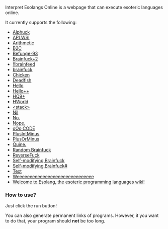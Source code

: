 Interpret Esolangs Online is a webpage that can execute esoteric languages online.

It currently supports the following:
* [Alphuck](https://esolangs.org/wiki/Alphuck)
* [APLWSI](https://esolangs.org/wiki/APLWSI)
* [Arithmetic](https://esolangs.org/wiki/Arithmetic)
* [B2C](https://esolangs.org/wiki/B2C)
* [Befunge-93](https://esolangs.org/wiki/Befunge)
* [Brainfuck+2](https://esolangs.org/wiki/Brainfuck%2B2)
* [!!brainfeed](https://esolangs.org/wiki/!!brainfeed)
* [brainfuck](https://esolangs.org/wiki/brainfuck)
* [Chicken](https://esolangs.org/wiki/Chicken)
* [Deadfish](https://esolangs.org/wiki/Deadfish)
* [Hello](https://esolangs.org/wiki/Hello)
* [Hello++](https://esolangs.org/wiki/Hello%2B%2B)
* [HQ9+](https://esolangs.org/wiki/HQ9%2B)
* [HWorld](https://esolangs.org/wiki/HWorld)
* [&lt;stack&gt;](https://esolangs.org/wiki/LstackG)
* [Nil](https://esolangs.org/wiki/Nil)
* [No.](https://esolangs.org/wiki/No%2E)
* [Nope.](https://esolangs.org/wiki/Nope%2E)
* [oOo CODE](https://esolangs.org/wiki/oOo_CODE)
* [PlusIntMinus](https://esolangs.org/wiki/PlusIntMinus)
* [PlusOrMinus](https://esolangs.org/wiki/PlusOrMinus)
* [Quine.](https://esolangs.org/wiki/Quine_(programming_language))
* [Random Brainfuck](https://esolangs.org/wiki/Random_Brainfuck)
* [ReverseFuck](https://esolangs.org/wiki/ReverseFuck)
* [Self-modifying Brainfuck](https://esolangs.org/wiki/Self-modifying_Brainfuck)
* [Self-modifying Brainfuck#](https://esolangs.org/wiki/Self-modifying_Brainfuck_Sharp)
* [Text](https://esolangs.org/wiki/Text)
* [Weeeeeeeeeeeeeeeeeeeeeeeeeeeeee](https://esolangs.org/wiki/Weeeeeeeeeeeeeeeeeeeeeeeeeeeeee)
* [Welcome to Esolang, the esoteric programming languages wiki!](https://esolangs.org/wiki/Welcome_to_Esolang,_the_esoteric_programming_languages_wiki!)

### How to use?
Just click the run button!

You can also generate permanent links of programs. However, it you want to do that, your program should **not** be too long.
